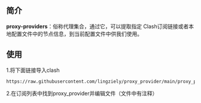 ## 简介
**proxy-providers**：俗称代理集合，通过它，可以提取指定 Clash订阅链接或者本地配置文件中的节点信息，到当前配置文件中供我们使用。
## 使用
1.将下面链接导入clash
```
https://raw.githubusercontent.com/lingziely/proxy_provider/main/proxy_provider
```
2.在订阅列表中找到proxy_provider并编辑文件（文件中有注释）
